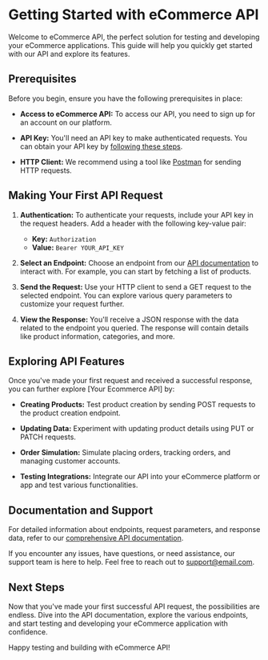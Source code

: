 # Getting Started with eCommerce API

Welcome to eCommerce API, the perfect solution for testing and developing your eCommerce applications. This guide will help you quickly get started with our API and explore its features.

## Prerequisites

Before you begin, ensure you have the following prerequisites in place:

- **Access to eCommerce API:** To access our API, you need to sign up for an account on our platform.

- **API Key:** You'll need an API key to make authenticated requests. You can obtain your API key by [following these steps](/guide/auth.md).

- **HTTP Client:** We recommend using a tool like [Postman](https://www.postman.com/downloads/) for sending HTTP requests.

## Making Your First API Request

1. **Authentication:** To authenticate your requests, include your API key in the request headers. Add a header with the following key-value pair:

   - **Key:** `Authorization`
   - **Value:** `Bearer YOUR_API_KEY`

2. **Select an Endpoint:** Choose an endpoint from our [API documentation](/guide) to interact with. For example, you can start by fetching a list of products.

3. **Send the Request:** Use your HTTP client to send a GET request to the selected endpoint. You can explore various query parameters to customize your request further.

4. **View the Response:** You'll receive a JSON response with the data related to the endpoint you queried. The response will contain details like product information, categories, and more.

## Exploring API Features

Once you've made your first request and received a successful response, you can further explore [Your Ecommerce API] by:

- **Creating Products:** Test product creation by sending POST requests to the product creation endpoint.

- **Updating Data:** Experiment with updating product details using PUT or PATCH requests.

- **Order Simulation:** Simulate placing orders, tracking orders, and managing customer accounts.

- **Testing Integrations:** Integrate our API into your eCommerce platform or app and test various functionalities.

## Documentation and Support

For detailed information about endpoints, request parameters, and response data, refer to our [comprehensive API documentation](guide).

If you encounter any issues, have questions, or need assistance, our support team is here to help. Feel free to reach out to [support@email.com](mailto:communitypro47@gmail.com).

## Next Steps

Now that you've made your first successful API request, the possibilities are endless. Dive into the API documentation, explore the various endpoints, and start testing and developing your eCommerce application with confidence.

Happy testing and building with eCommerce API!
